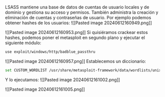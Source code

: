 LSASS mantiene una base de datos de cuentas de usuario locales y de dominio y gestiona su acceso y permisos. También administra la creación y eliminación de cuentas y contraseñas de usuario. Por ejemplo podemos obtener hashes de los usuarios:
![[Pasted image 20240612160949.png]]

![[Pasted image 20240612160953.png]]
Si quisiéramos crackear estos hashes, podemos poner el metasploit en segundo plano y ejecutar el siguiente módulo:
```bash
use exploit/windows/http/badblue_passthru
```

![[Pasted image 20240612160957.png]]
Establecemos un diccionario:
```bash
set CUSTOM_WORDLIST /usr/share/metasploit-framework/data/wordlists/unix_passwords.txt
```
Y lo ejecutamos:
![[Pasted image 20240612161002.png]]

![[Pasted image 20240612161005.png]]

